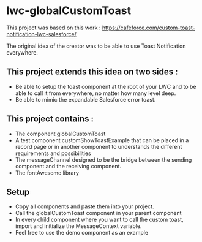 # lwc-globalCustomToast

This project was based on this work : https://cafeforce.com/custom-toast-notification-lwc-salesforce/

The original idea of the creator was to be able to use Toast Notification everywhere.

## This project extends this idea on two sides : 

- Be able to setup the toast component at the root of your LWC and to be able to call it from everywhere, no matter how many level deep.
- Be able to mimic the expandable Salesforce error toast.

## This project contains :

- The component globalCustomToast
- A test component customShowToastExample that can be placed in a record page or in another component to understands the different requirements and possibilities
- The messageChannel designed to be the bridge between the sending component and the receiving component.
- The fontAwesome library

## Setup

- Copy all components and paste them into your project.
- Call the globalCustomToast component in your parent component
- In every child component where you want to call the custom toast, import and initialize the MessageContext variable.
- Feel free to use the demo component as an example
